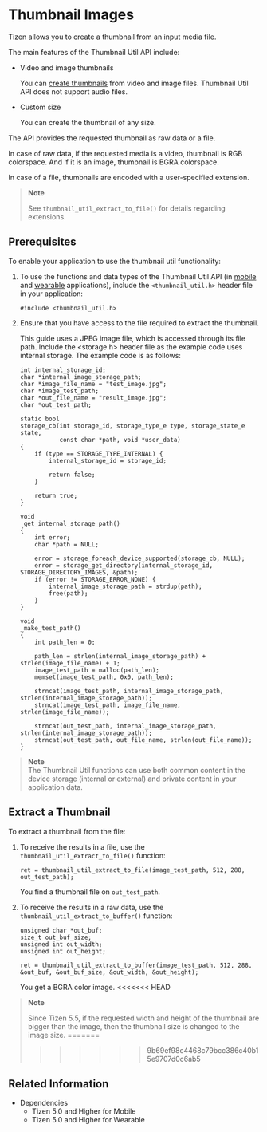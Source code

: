 # Thumbnail Images


Tizen allows you to create a thumbnail from an input media file.

The main features of the Thumbnail Util API include:

- Video and image thumbnails

  You can [create thumbnails](#get_thumbnail) from video and image files. Thumbnail Util API does not support audio files.

- Custom size

  You can create the thumbnail of any size.

The API provides the requested thumbnail as raw data or a file.

In case of raw data, if the requested media is a video, thumbnail is RGB colorspace. And if it is an image, thumbnail is BGRA colorspace.

In case of a file, thumbnails are encoded with a user-specified extension.

> **Note**
>
> See `thumbnail_util_extract_to_file()` for details regarding extensions.


## Prerequisites

To enable your application to use the thumbnail util functionality:

1. To use the functions and data types of the Thumbnail Util API (in [mobile](../../api/mobile/latest/group__CAPI__MEDIA__THUMBNAIL__UTIL__MODULE.html) and [wearable](../../api/wearable/latest/group__CAPI__MEDIA__THUMBNAIL__UTIL__MODULE.html) applications), include the `<thumbnail_util.h>` header file in your application:

   ```
   #include <thumbnail_util.h>
   ```

2. Ensure that you have access to the file required to extract the thumbnail.

   This guide uses a JPEG image file, which is accessed through its file path. Include the <storage.h> header file as the example code uses internal storage. The example code is as follows:

   ```
   int internal_storage_id;
   char *internal_image_storage_path;
   char *image_file_name = "test_image.jpg";
   char *image_test_path;
   char *out_file_name = "result_image.jpg";
   char *out_test_path;

   static bool
   storage_cb(int storage_id, storage_type_e type, storage_state_e state,
              const char *path, void *user_data)
   {
       if (type == STORAGE_TYPE_INTERNAL) {
           internal_storage_id = storage_id;

           return false;
       }

       return true;
   }

   void
   _get_internal_storage_path()
   {
       int error;
       char *path = NULL;

       error = storage_foreach_device_supported(storage_cb, NULL);
       error = storage_get_directory(internal_storage_id, STORAGE_DIRECTORY_IMAGES, &path);
       if (error != STORAGE_ERROR_NONE) {
           internal_image_storage_path = strdup(path);
           free(path);
       }
   }

   void
   _make_test_path()
   {
       int path_len = 0;

       path_len = strlen(internal_image_storage_path) + strlen(image_file_name) + 1;
       image_test_path = malloc(path_len);
       memset(image_test_path, 0x0, path_len);

       strncat(image_test_path, internal_image_storage_path, strlen(internal_image_storage_path));
       strncat(image_test_path, image_file_name, strlen(image_file_name));
       
       strncat(out_test_path, internal_image_storage_path, strlen(internal_image_storage_path));
       strncat(out_test_path, out_file_name, strlen(out_file_name));
   }
   ```

> **Note**  
> The Thumbnail Util functions can use both common content in the device storage (internal or external) and private content in your application data.

<a name="get_thumbnail"></a>
## Extract a Thumbnail

To extract a thumbnail from the file:

1. To receive the results in a file, use the `thumbnail_util_extract_to_file()` function:

   ```
   ret = thumbnail_util_extract_to_file(image_test_path, 512, 288, out_test_path);
   ```

   You find a thumbnail file on `out_test_path`.

2. To receive the results in a raw data, use the `thumbnail_util_extract_to_buffer()` function:

   ```
   unsigned char *out_buf;
   size_t out_buf_size;
   unsigned int out_width;
   unsigned int out_height;
   
   ret = thumbnail_util_extract_to_buffer(image_test_path, 512, 288, &out_buf, &out_buf_size, &out_width, &out_height);
   ```

   You get a BGRA color image.
<<<<<<< HEAD

> **Note**  
>
> Since Tizen 5.5, if the requested width and height of the thumbnail are bigger than the image, then the thumbnail size is changed to the image size.
=======
>>>>>>> 9b69ef98c4468c79bcc386c40b15e9707d0c6ab5

## Related Information
- Dependencies
  - Tizen 5.0 and Higher for Mobile
  - Tizen 5.0 and Higher for Wearable
